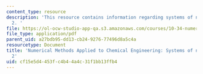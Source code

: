 ```yaml
---
content_type: resource
description: 'This resource contains information regarding systems of nonlinear equations
  2. '
file: https://ol-ocw-studio-app-qa.s3.amazonaws.com/courses/10-34-numerical-methods-applied-to-chemical-engineering-fall-2015/cf15e5d4453fc4b44a4c31f1bb13ffb4_MIT10_34F15_Lec08.pdf
file_type: application/pdf
parent_uid: a27bdb95-dd13-cb24-9276-77496d8a5c4a
resourcetype: Document
title: 'Numerical Methods Applied to Chemical Engineering: Systems of nonlinear equations
  2'
uid: cf15e5d4-453f-c4b4-4a4c-31f1bb13ffb4
---
```

